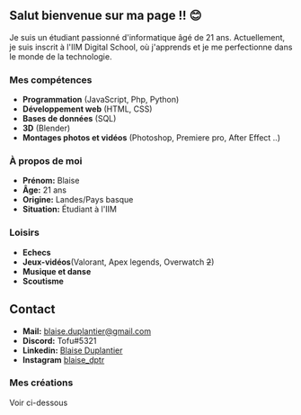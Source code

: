## Salut bienvenue sur ma page !! :blush:

Je suis un étudiant passionné d'informatique âgé de 21 ans. Actuellement, je suis inscrit à l'IIM Digital School, où j'apprends et je me perfectionne dans le monde de la technologie.

### Mes compétences

- **Programmation** (JavaScript, Php, Python)
- **Développement web** (HTML, CSS)
- **Bases de données** (SQL)
- **3D** (Blender)
- **Montages photos et vidéos** (Photoshop, Premiere pro, After Effect ..)


### À propos de moi

- **Prénom:** Blaise
- **Âge:** 21 ans
- **Origine:** Landes/Pays basque
- **Situation:** Étudiant à l'IIM

### Loisirs
- **Echecs**
- **Jeux-vidéos**(Valorant, Apex legends, Overwatch ~~2~~)
- **Musique et danse**
- **Scoutisme**

## Contact
- **Mail:** blaise.duplantier@gmail.com
- **Discord:** Tofu#5321
- **Linkedin:** <a href="https://www.linkedin.com/in/blaise-duplantier-29417724b/" target="_blank">Blaise Duplantier</a>
- **Instagram** <a href="https://www.instagram.com/blaise_dptr/" target="_blank">blaise_dptr</a>

### Mes créations
Voir ci-dessous